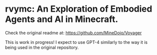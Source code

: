 # rvymc: An Exploration of Embodied Agents and AI in Minecraft.
Check the original readme at: https://github.com/MineDojo/Voyager

This is work in progress! I expect to use GPT-4 similarly to the way it is being used in the original repository.
